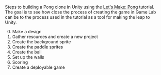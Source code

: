 Steps to building a Pong clone in Unity using the [Let's Make: Pong](https://www.awesomeincu.com/tutorials/unity-pong/) tutorial. The goal is to see how close the process of creating the game in Game Lab can be to the process used in the tutorial as a tool for making the leap to Unity.

0. Make a design
1. Gather resources and create a new project
1. Create the background sprite
1. Create the paddle sprites
1. Create the ball
1. Set up the walls
1. Scoring
1. Create a deployable game

